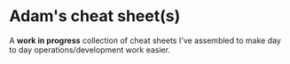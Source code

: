 # Adam's cheat sheet(s)

A **work in progress** collection of cheat sheets I've assembled to make day to day operations/development work easier.
